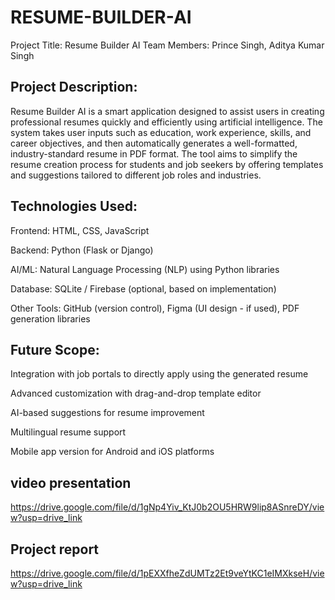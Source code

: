 # RESUME-BUILDER-AI
Project Title: Resume Builder AI
Team Members: Prince Singh, Aditya Kumar Singh

## Project Description:
Resume Builder AI is a smart application designed to assist users in creating professional resumes quickly and efficiently using artificial intelligence. The system takes user inputs such as education, work experience, skills, and career objectives, and then automatically generates a well-formatted, industry-standard resume in PDF format. The tool aims to simplify the resume creation process for students and job seekers by offering templates and suggestions tailored to different job roles and industries.

## Technologies Used:

Frontend: HTML, CSS, JavaScript

Backend: Python (Flask or Django)

AI/ML: Natural Language Processing (NLP) using Python libraries

Database: SQLite / Firebase (optional, based on implementation)

Other Tools: GitHub (version control), Figma (UI design - if used), PDF generation libraries

## Future Scope:

Integration with job portals to directly apply using the generated resume

Advanced customization with drag-and-drop template editor

AI-based suggestions for resume improvement

Multilingual resume support

Mobile app version for Android and iOS platforms

## video presentation 
https://drive.google.com/file/d/1gNp4Yiv_KtJ0b2OU5HRW9lip8ASnreDY/view?usp=drive_link

## Project report
https://drive.google.com/file/d/1pEXXfheZdUMTz2Et9veYtKC1eIMXkseH/view?usp=drive_link
